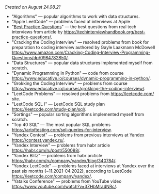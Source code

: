 *Created on August 24.08.21*

* "Algorithms" — popular algorithms to work with data structures.
* "Apple LeetCode" — problems faced at interviews at Apple
* "[Best Practice Questions](https://techinterviewhandbook.org/best-practice-questions/)" — the best questions from real tech interviews from article by https://techinterviewhandbook.org/best-practice-questions/.
* "Cracking the Coding Interview" — resolved problems from book for preparation to coding interview authored by Gayle Laakmann McDowell https://www.amazon.com/Cracking-Coding-Interview-Programming-Questions/dp/0984782850/.
* "Data Structures" — popular data structures implemented myself from scratch.
* "Dynamic Programming in Python" — code from course https://www.educative.io/courses/dynamic-programming-in-python/.
* "Grokking the Coding Interview" — problems from course https://www.educative.io/courses/grokking-the-coding-interview/.
* "LeetCode Problems" — resolved problems from https://leetcode.com/ site.
* "LeetCode SQL I" — LeetCode SQL study plan https://leetcode.com/study-plan/sql/.
* "Sortings" — popular sorting algorithms implemented myself from scratch.
* "Top 40 SQL" — The most popular SQL problems https://artoftesting.com/sql-queries-for-interview.
* "Yandex Contest" — problems from previous interviews at Yandex https://contest.yandex.ru/.
* "Yandex Interview" — problems from habr article https://habr.com/ru/post/550088/.
* "Yandex Blitz" — problems from habr arcticle https://habr.com/ru/company/yandex/blog/340784/.
* "Yandex LeetCode" — problems faced at interviews at Yandex over the past six months (~11.2021-04.2022), according to LeetCode https://leetcode.com/company/yandex/.
* "Yatalks Conference" — problems from YouTube video https://www.youtube.com/watch?v=3ZHbMra4NRc/.
